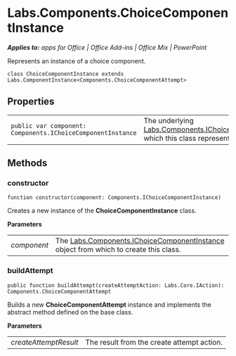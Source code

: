 
# Labs.Components.ChoiceComponentInstance

 _**Applies to:** apps for Office | Office Add-ins | Office Mix | PowerPoint_

Represents an instance of a choice component.

```
class ChoiceComponentInstance extends Labs.ComponentInstance<Components.ChoiceComponentAttempt>
```


## Properties


|||
|:-----|:-----|
| `public var component: Components.IChoiceComponentInstance`|The underlying [Labs.Components.IChoiceComponentInstance](../powerpoint/office-mix/reference/labs.components.ichoicecomponentinstance.md) which this class represents.|

## Methods




### constructor

 `function constructor(component: Components.IChoiceComponentInstance)`

Creates a new instance of the  **ChoiceComponentInstance** class.

 **Parameters**


|||
|:-----|:-----|
| _component_|The [Labs.Components.IChoiceComponentInstance](../powerpoint/office-mix/reference/labs.components.ichoicecomponentinstance.md) object from which to create this class.|

### buildAttempt

 `public function buildAttempt(createAttemptAction: Labs.Core.IAction): Components.ChoiceComponentAttempt`

Builds a new  **ChoiceComponentAttempt** instance and implements the abstract method defined on the base class.

 **Parameters**


|||
|:-----|:-----|
| _createAttemptResult_|The result from the create attempt action.|
